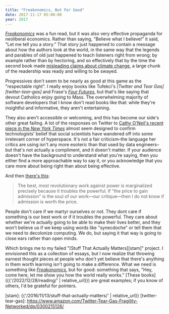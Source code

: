 ```yaml
---
title: "Freakonomics, But For Good"
date: 2017-11-17 05:00:00
year: 2017
---
```


*[Freakonomics][freakonomics]* was a fun read,
but it was also very effective propaganda for neoliberal economics.
Rather than saying, "Believe what I believe!"
it said, "Let me tell you a story."
That story just happened to contain a message about how the authors look at the world,
in the same way that the legends and parables of old
just happened to teach listeners right from wrong:
by example rather than by hectoring,
and so effectively that by the time the second book made
[misleading claims about climate change][guardian],
a large chunk of the readership was ready and willing to be swayed.

Progressives don't seem to be nearly as good at this game as the "respectable right".
I really enjoy books like Tufekci's *[Twitter and Tear Gas][twitter-tear-gas]*
and Frase's *[Four Futures][four-futures]*,
but that's like saying that devout Catholics enjoy going to Mass.
The overwhelming majority of software developers that I know don't read books like that:
while they're insightful and informative,
they aren't entertaining.

They also aren't accessible or welcoming,
and this has become our side's other great failing.
A lot of the responses on Twitter to [Cathy O'Neil's recent piece in the *New York Times*][oneil-nytimes]
almost seem designed to confirm technologists' belief
that social scientists have wandered off into some irrelevant corner of hyperspace.
It's not a fair criticism–the language her critics are using
isn't any more esoteric than that used by data engineers–but
that's not actually a compliment,
and it doesn't matter.
If your audience doesn't have the background to understand what you're saying,
then you either find a more approachable way to say it,
or you acknowledge that you care more about being right than about being effective.

And then [there's this][moro]:

> The best, most revolutionary work against power is marginalized
> precisely because it troubles the powerful. If "the price to gain
> admission" is the soul of our work—our critique—then I do not know
> if admission is worth the price.

People don't care if we martyr ourselves or not.
They dont care if something is our best work or if it troubles the powerful.
They care about whether we're actually going to be able to make their lives better,
and they won't believe us if we keep using words like "synecdoche"
or tell them that we need to decolonize computing.
We do,
but saying it that way is going to close ears rather than open minds.

Which brings me to my failed "[Stuff That Actually Matters][stam]" project.
I envisioned this as a collection of essays,
but I now realize that throwing earnest thought pieces at people
who don't yet believe that there's anything in them worth learning
isn't going to make a difference.
What we need is something like *[Freakonomics][freakonomics]*, but for good:
something that says,
"Hey, come here, let me show you how the world really works."
[These books]({{'/2022/12/28/reading/' | relative_url}}) are great examples;
if you know of others,
I'd be grateful for pointers.

[four-futures]: https://www.amazon.com/Four-Futures-After-Capitalism-Jacobin/dp/1781688133/
[freakonomics]: https://www.amazon.com/Freakonomics-Economist-Explores-Hidden-Everything/dp/0060731338/
[guardian]: https://www.theguardian.com/environment/climate-consensus-97-per-cent/2013/jul/08/climate-change-superfreakonomics-superfreakingwrong
[moro]: https://jeffreymoro.com/2017/11/14/the-price-of-admission/
[oneil-nytimes]: https://www.nytimes.com/2017/11/14/opinion/academia-tech-algorithms.html
[stam]: {{'/2016/11/13/stuff-that-actually-matters/' | relative_url}}
[twitter-tear-gas]: https://www.amazon.com/Twitter-Tear-Gas-Fragility-Networked/dp/0300215126/
